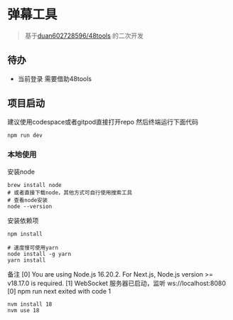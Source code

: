 
# 弹幕工具

> 基于[duan602728596/48tools](https://github.com/duan602728596/48tools) 的二次开发

## 待办
- 当前登录 需要借助48tools

## 项目启动

建议使用codespace或者gitpod直接打开repo
然后终端运行下面代码
```bash
npm run dev
```

### 本地使用
安装node
```
brew install node
# 或者直接下载node，其他方式可自行使用搜索工具
# 查看node安装
node --version

```
安装依赖项
```
npm install

# 速度慢可使用yarn
node install -g yarn
yarn install
```

备注
[0] You are using Node.js 16.20.2. For Next.js, Node.js version >= v18.17.0 is required.
[1] WebSocket 服务器已启动，监听 ws://localhost:8080
[0] npm run next exited with code 1
```
nvm install 18
nvm use 18

```